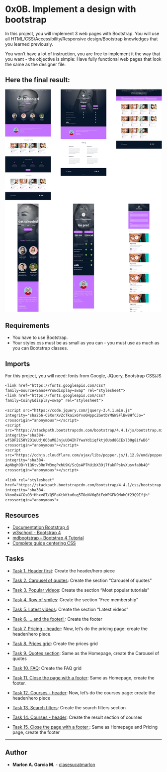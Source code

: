 # 0x0B. Implement a design with bootstrap

In this project, you will implement 3 web pages with Bootstrap. You will use all HTML/CSS/Accessibility/Responsive design/Bootstrap knowledges that you learned previously.

You won’t have a lot of instruction, you are free to implement it the way that you want - the objective is simple: Have fully functional web pages that look the same as the designer file.

## Here the final result:   

![img-readme](./images/README.jpg)

## Requirements

- You have to use Bootstrap.
- Your styles.css must be as small as you can - you must use as much as you can Bootstrap classes.

## Imports

For this project, you will need: fonts from Google, JQuery, Bootstrap CSS/JS

```
<link href="https://fonts.googleapis.com/css?family=Source+Sans+Pro&display=swap" rel="stylesheet">
<link href="https://fonts.googleapis.com/css?family=Coiny&display=swap" rel="stylesheet">

<script src="https://code.jquery.com/jquery-3.4.1.min.js" integrity="sha256-CSXorXvZcTkaix6Yvo6HppcZGetbYMGWSFlBw8HfCJo=" crossorigin="anonymous"></script>
<script src="https://stackpath.bootstrapcdn.com/bootstrap/4.4.1/js/bootstrap.min.js" integrity="sha384-wfSDF2E50Y2D1uUdj0O3uMBJnjuUD4Ih7YwaYd1iqfktj0Uod8GCExl3Og8ifwB6" crossorigin="anonymous"></script>
<script src="https://cdnjs.cloudflare.com/ajax/libs/popper.js/1.12.9/umd/popper.min.js" integrity="sha384-ApNbgh9B+Y1QKtv3Rn7W3mgPxhU9K/ScQsAP7hUibX39j7fakFPskvXusvfa0b4Q" crossorigin="anonymous"></script>

<link rel="stylesheet" href="https://stackpath.bootstrapcdn.com/bootstrap/4.4.1/css/bootstrap.min.css" integrity="sha384-Vkoo8x4CGsO3+Hhxv8T/Q5PaXtkKtu6ug5TOeNV6gBiFeWPGFN9MuhOf23Q9Ifjh" crossorigin="anonymous">
```

## Resources

- [Documentation Bootstrap 4](https://getbootstrap.com/docs/4.6/getting-started/introduction/)
- [w3school - Bootstrap 4](https://www.w3schools.com/bootstrap4/)
- [mdbootstrap - Bootstrap 4 Tutorial](https://mdbootstrap.com/education/bootstrap/)
- [Complete guide centering CSS](https://css-tricks.com/centering-css-complete-guide/)

## Tasks

- [Task 1. Header first](./0-homepage.html): Create the header/hero piece

- [Task 2. Carousel of quotes](./1-homepage.html): Create the section “Carousel of quotes”

- [Task 3. Popular videos](./2-homepage.html): Create the section “Most popular tutorials”

- [Task 4. Row of smiles](./3-homepage.html): Create the section “Free membership”

- [Task 5. Latest videos](./4-homepage.html): Create the section “Latest videos”

- [Task 6. ... and the footer! ](./homepage.html): Create the footer

- [Task 7. Pricing - header](./0-pricing.html): Now, let’s do the pricing page: create the header/hero piece.

- [Task 8. Prices grid](./1-pricing.html): Create the prices grid

- [Task 9. Quotes section](./2-pricing.html): Same as the Homepage, create the Carousel of quotes

- [Task 10. FAQ](./3-pricing.html): Create the FAQ grid

- [Task 11. Close the page with a footer](./pricing.html): Same as Homepage, create the footer.

- [Task 12. Courses - header](./0-courses.html): Now, let’s do the courses page: create the header/hero piece

- [Task 13. Search filters](./1-courses.html): Create the search filters section

- [Task 14. Courses - header](./2-courses.html): Create the result section of courses

- [Task 15. Close the page with a footer ](./courses.html): Same as Homepage and Pricing page, create the footer

--- 
## Author 
* **Marlon A. Garcia M.** - [clasesucatmarlon](https://github.com/clasesucatmarlon)